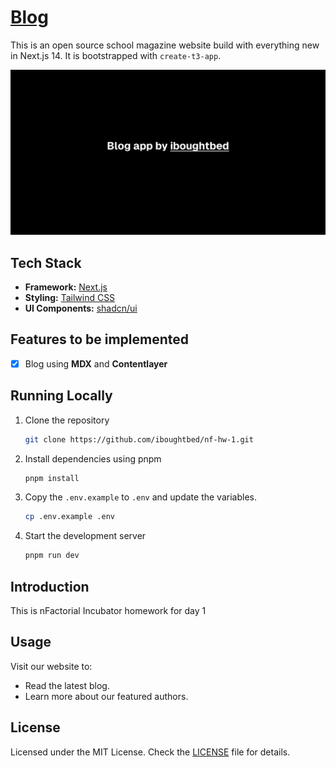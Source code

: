 # [Blog](https://iboughtbed-nf-hw-1.vercel.app/)

This is an open source school magazine website build with everything new in Next.js 14. It is bootstrapped with `create-t3-app`.

[![Blog](./public/og.png)](https://iboughtbed-nf-hw-1.vercel.app/)

## Tech Stack

- **Framework:** [Next.js](https://nextjs.org)
- **Styling:** [Tailwind CSS](https://tailwindcss.com)
- **UI Components:** [shadcn/ui](https://ui.shadcn.com)

## Features to be implemented

- [x] Blog using **MDX** and **Contentlayer**

## Running Locally

1. Clone the repository

   ```bash
   git clone https://github.com/iboughtbed/nf-hw-1.git
   ```

2. Install dependencies using pnpm

   ```bash
   pnpm install
   ```

3. Copy the `.env.example` to `.env` and update the variables.

   ```bash
   cp .env.example .env
   ```

4. Start the development server

   ```bash
   pnpm run dev
   ```

## Introduction

This is nFactorial Incubator homework for day 1

## Usage

Visit our website to:

- Read the latest blog.
- Learn more about our featured authors.

## License

Licensed under the MIT License. Check the [LICENSE](./LICENSE.md) file for details.
